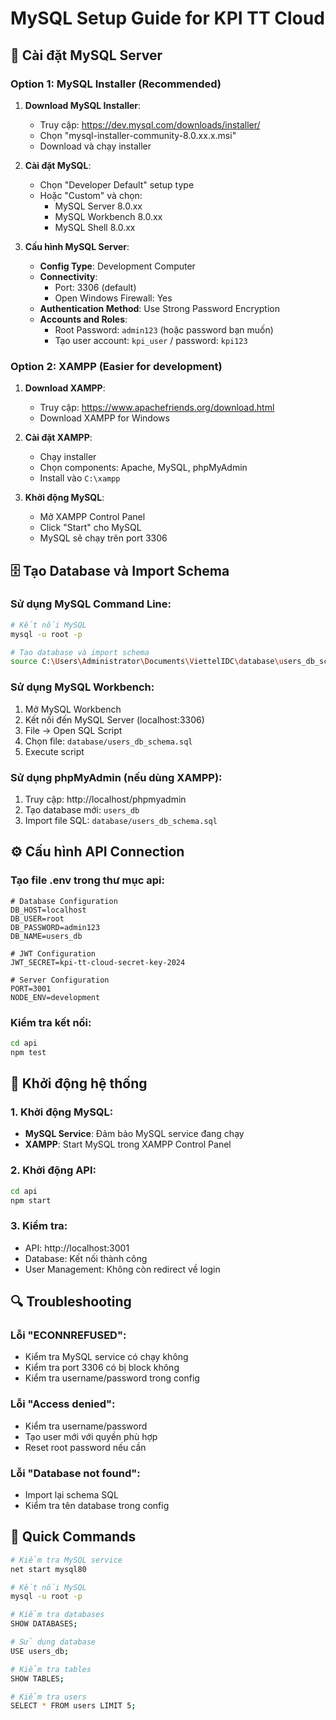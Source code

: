 # MySQL Setup Guide for KPI TT Cloud

## 🔧 Cài đặt MySQL Server

### Option 1: MySQL Installer (Recommended)
1. **Download MySQL Installer**:
   - Truy cập: https://dev.mysql.com/downloads/installer/
   - Chọn "mysql-installer-community-8.0.xx.x.msi"
   - Download và chạy installer

2. **Cài đặt MySQL**:
   - Chọn "Developer Default" setup type
   - Hoặc "Custom" và chọn:
     - MySQL Server 8.0.xx
     - MySQL Workbench 8.0.xx
     - MySQL Shell 8.0.xx

3. **Cấu hình MySQL Server**:
   - **Config Type**: Development Computer
   - **Connectivity**: 
     - Port: 3306 (default)
     - Open Windows Firewall: Yes
   - **Authentication Method**: Use Strong Password Encryption
   - **Accounts and Roles**:
     - Root Password: `admin123` (hoặc password bạn muốn)
     - Tạo user account: `kpi_user` / password: `kpi123`

### Option 2: XAMPP (Easier for development)
1. **Download XAMPP**:
   - Truy cập: https://www.apachefriends.org/download.html
   - Download XAMPP for Windows

2. **Cài đặt XAMPP**:
   - Chạy installer
   - Chọn components: Apache, MySQL, phpMyAdmin
   - Install vào `C:\xampp`

3. **Khởi động MySQL**:
   - Mở XAMPP Control Panel
   - Click "Start" cho MySQL
   - MySQL sẽ chạy trên port 3306

## 🗄️ Tạo Database và Import Schema

### Sử dụng MySQL Command Line:
```bash
# Kết nối MySQL
mysql -u root -p

# Tạo database và import schema
source C:\Users\Administrator\Documents\ViettelIDC\database\users_db_schema.sql
```

### Sử dụng MySQL Workbench:
1. Mở MySQL Workbench
2. Kết nối đến MySQL Server (localhost:3306)
3. File → Open SQL Script
4. Chọn file: `database/users_db_schema.sql`
5. Execute script

### Sử dụng phpMyAdmin (nếu dùng XAMPP):
1. Truy cập: http://localhost/phpmyadmin
2. Tạo database mới: `users_db`
3. Import file SQL: `database/users_db_schema.sql`

## ⚙️ Cấu hình API Connection

### Tạo file .env trong thư mục api:
```env
# Database Configuration
DB_HOST=localhost
DB_USER=root
DB_PASSWORD=admin123
DB_NAME=users_db

# JWT Configuration
JWT_SECRET=kpi-tt-cloud-secret-key-2024

# Server Configuration
PORT=3001
NODE_ENV=development
```

### Kiểm tra kết nối:
```bash
cd api
npm test
```

## 🚀 Khởi động hệ thống

### 1. Khởi động MySQL:
- **MySQL Service**: Đảm bảo MySQL service đang chạy
- **XAMPP**: Start MySQL trong XAMPP Control Panel

### 2. Khởi động API:
```bash
cd api
npm start
```

### 3. Kiểm tra:
- API: http://localhost:3001
- Database: Kết nối thành công
- User Management: Không còn redirect về login

## 🔍 Troubleshooting

### Lỗi "ECONNREFUSED":
- Kiểm tra MySQL service có chạy không
- Kiểm tra port 3306 có bị block không
- Kiểm tra username/password trong config

### Lỗi "Access denied":
- Kiểm tra username/password
- Tạo user mới với quyền phù hợp
- Reset root password nếu cần

### Lỗi "Database not found":
- Import lại schema SQL
- Kiểm tra tên database trong config

## 📝 Quick Commands

```bash
# Kiểm tra MySQL service
net start mysql80

# Kết nối MySQL
mysql -u root -p

# Kiểm tra databases
SHOW DATABASES;

# Sử dụng database
USE users_db;

# Kiểm tra tables
SHOW TABLES;

# Kiểm tra users
SELECT * FROM users LIMIT 5;
```
